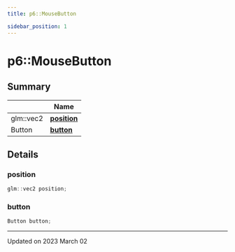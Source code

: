 ```yaml
---
title: p6::MouseButton

sidebar_position: 1
---
```


# p6::MouseButton







## Summary

|                | Name           |
| -------------- | -------------- |
| glm::vec2 | **[position](/reference/Types/mouse_button#position)**  |
| Button | **[button](/reference/Types/mouse_button#button)**  |

## Details


### position

```cpp
glm::vec2 position;
```


### button

```cpp
Button button;
```


-------------------------------

Updated on 2023 March 02